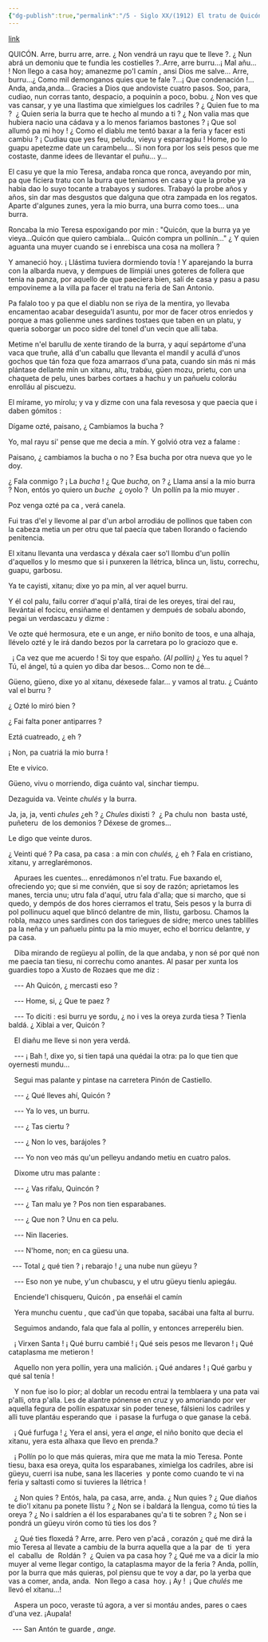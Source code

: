 ```yaml
---
{"dg-publish":true,"permalink":"/5 - Siglo XX/(1912) El tratu de Quicón el Magüetu/","tags":["#Siglo_20","central","a1912","Pachín_de_Melás","escrito","Gijón","teatro"]}
---
```


[link](https://www.pachindemelas.com/Obras/TeaMon02.htm)

QUICÓN.  Arre, burru arre, arre. ¿ Non vendrá un rayu que te lleve ?. ¿ Nun abrá un demoniu que te fundia les costielles ?..Arre, arre burru...¡ Mal añu... ! Non llego a casa hoy; amanezme po'l camín , ansi Dios me salve... Arre, burru...¿ Como mil demonganos quies que te fale ?...¡ Que condenación !... Anda, anda,anda... Gracies a Dios que andoviste cuatro pasos. Soo, para, cudiao, nun corras tanto, despacio, a poquinín a poco, bobu. ¿ Non ves que vas cansar, y ye una llastima que ximielgues los cadriles ?  ¿ Quien fue to ma ?  ¿ Quien seria la burra que te hecho al mundo a ti ? ¿ Non valia mas que hubiera nacio una cádava y a lo menos fariamos bastones ? ¡ Que sol allumó pa mi hoy ! ¿ Como el diablu me tentó baxar a la feria y facer esti cambiu ?  ¡ Cudiau que yes feu, peludu, vieyu y esparragáu ! Home, po lo guapu apetezme date un carambelu... Si non fora por los seis pesos que me costaste, danme idees de llevantar el puñu... y...

El casu ye que la mio Teresa, andaba ronca que ronca, aveyando por min, pa que ficiera tratu con la burra que teniamos en casa y que la probe ya habia dao lo suyo tocante a trabayos y sudores. Trabayó la probe años y años, sin dar mas desgustos que dalguna que otra zampada en los regatos. Aparte d'algunes zunes, yera la mio burra, una burra como toes... una burra.

Roncaba la mio Teresa espoxigando por min : "Quicón, que la burra ya ye vieya...Quicón que quiero cambiala... Quicón compra un pollinín..." ¿ Y quien aguanta una muyer cuando se i enrebisca una cosa na mollera ?

Y amaneció hoy. ¡ Llástima tuviera dormiendo tovía ! Y aparejando la burra con la albarda nueva, y dempues de llimpiái unes goteres de follera que tenia na panza, por aquello de que paeciera bien, salí de casa y pasu a pasu empovineme a la villa pa facer el tratu na feria de San Antonio.

Pa falalo too y pa que el diablu non se riya de la mentira, yo llevaba encamentao acabar deseguida'l asuntu, por mor de facer otros enriedos y porque a mas golienme unes sardines tostaes que taben en un platu, y queria soborgar un poco sidre del tonel d'un vecín que allí taba.

Metime n'el barullu de xente tirando de la burra, y aquí sepártome d'una vaca que truñe, allá d'un caballu que llevanta el mandil y acullá d'unos gochos que tán foza que foza amarraos d'una pata, cuando sin más ni más plántase dellante mín un xitanu, altu, trabáu, güen mozu, prietu, con una chaqueta de pelu, unes barbes cortaes a hachu y un pañuelu coloráu enrolláu al piscuezu.

El mírame, yo mírolu; y va y dizme con una fala revesosa y que paecia que i daben gómitos :

Dígame ozté, paisano, ¿ Cambiamos la bucha ?

Yo, mal rayu si' pense que me decia a mín. Y golvió otra vez a falame :

Paisano, ¿ cambiamos la bucha o no ? Esa bucha por otra nueva que yo le doy.

¿ Fala conmigo ? ¡ La _bucha_ ! ¿ Que _bucha_, on ? ¿ Llama ansí a la mio burra ? Non, entós yo quiero un _buche_  ¿ oyolo ?  Un pollín pa la mio muyer .

Poz venga ozté pa ca , verá canela. 

Fui tras d'el y llevome al par d'un arbol arrodiáu de pollinos que taben con la cabeza metia un per otru que tal paecía que taben llorando o faciendo penitencia.

El xitanu llevanta una verdasca y déxala caer so'l llombu d'un pollín d'aquellos y lo mesmo que si i punxeren la llétrica, blinca un, listu, correchu, guapu, garbosu.

Ya te cayisti, xitanu; dixe yo pa min, al ver aquel burru.

Y él col palu, failu correr d'aquí p'allá, tírai de les oreyes, tírai del rau, llevántai el focicu, ensiñame el dentamen y dempués de sobalu abondo, pegai un verdascazu y dizme :

Ve ozte qué hermosura, ete e un ange, er niño bonito de toos, e una alhaja, llévelo ozté y le irá dando bezos por la carretara po lo graciozo que e.

  ¡ Ca vez que me acuerdo ! Si toy que españo. _(Al pollín)_ ¿ Yes tu aquel ? Tú, el ángel, tú a quien yo diba dar besos... Como non te dé...

Güeno, güeno, dixe yo al xitanu, déxesede falar... y vamos al tratu. ¿ Cuánto val el burru ?

¿ Ozté lo miró bien ?

¿ Fai falta poner antiparres ?

Eztá cuatreado, ¿ eh ?

¡ Non, pa cuatriá la mio burra !

Ete e vivico.

Güeno, vivu o morriendo, diga cuánto val, sinchar tiempu.

Dezaguida va. Veinte _chulés_ y la burra.

Ja, ja, ja, venti _chules_ ¿eh ? ¿ _Chules_ dixisti ?  ¿ Pa chulu non  basta usté, puñeteru  de los demonios ? Déxese de gromes...

Le digo que veinte duros.

¿ Veinti qué ? Pa casa, pa casa : a min con _chulés,_ ¿ eh ? Fala en cristiano, xitanu, y arreglarémonos.

   Apuraes les cuentes... enredámonos n'el tratu. Fue baxando el, ofreciendo yo; que si me convién, que si soy de razón; aprietamos les manes, tercia unu; utru fala d'aquí, utru fala d'alla; que si marcho, que si quedo, y dempós de dos hores cierramos el tratu, Seis pesos y la burra di pol pollinucu aquel que blincó delantre de min, llistu, garbosu. Chamos la robla, mazco unes sardines con dos tariegues de sidre; merco unes tablilles pa la neña y un pañuelu pintu pa la mio muyer, echo el borricu delantre, y pa casa.

   Diba mirando de regüeyu al pollín, de la que andaba, y non sé por qué non me paecia tan tiesu, ni correchu como anantes. Al pasar per xunta los guardies topo a Xusto de Rozaes que me diz :

   --- Ah Quicón, ¿ mercasti eso ?

   --- Home, si, ¿ Que te paez ?

   --- To diciti : esi burru ye sordu, ¿ no i ves la oreya zurda tiesa ? Tienla baldá. ¿ Xiblai a ver, Quicón ?

   El diañu me lleve si non yera verdá.

   --- ¡ Bah !, dixe yo, si tien tapá una quédai la otra: pa lo que tien que oyernesti mundu...

   Segui mas palante y pintase na carretera Pinón de Castiello.

   --- ¿ Qué lleves ahí, Quicón ?

   --- Ya lo ves, un burru.

   --- ¿ Tas ciertu ?

   --- ¿ Non lo ves, barájoles ?

   --- Yo non veo más qu'un pelleyu andando metiu en cuatro palos.

   Dixome utru mas palante :

   --- ¿ Vas rifalu, Quincón ?

   --- ¿ Tan malu ye ? Pos non tien esparabanes.

   --- ¿ Que non ? Unu en ca pelu.

   --- Nin llaceries.

   --- N'home, non; en ca güesu una.  

  --- Total ¿ qué tien ? ¡ rebarajo ! ¿ una nube nun güeyu ?

   --- Eso non ye nube, y'un chubascu, y el utru güeyu tienlu apiegáu.

   Enciende'l chisqueru, Quicón , pa enseñái el camín

   Yera munchu cuentu , que cad'ún que topaba, sacábai una falta al burru.

   Seguimos andando, fala que fala al pollín, y entonces arreperélu bien.

   ¡ Virxen Santa ! ¡ Qué burru cambié ! ¡ Qué seis pesos me llevaron ! ¡ Qué cataplasma me metieron !

   Aquello non yera pollín, yera una malición. ¡ Qué andares ! ¡ Qué garbu y qué sal tenía ! 

   Y non fue iso lo pior; al doblar un recodu entrai la temblaera y una pata vai p'alli, otra p'alla. Les de alantre pónense en cruz y yo amoriando por ver aquella fegura de pollín espatuxar sin poder tenese, fálsieni los cadriles y alli tuve plantáu esperando que  i pasase la furfuga o que ganase la cebá.

   ¡ Qué furfuga ! ¿ Yera el ansi, yera el _ange_, el niño bonito que decia el xitanu, yera esta alhaxa que llevo en prenda.?

   ¡ Pollín po lo que más quieras, mira que me mata la mio Teresa. Ponte tiesu, baxa esa oreya, quita los esparabanes, ximielga los cadriles, abre isi güeyu, cuerri isa nube, sana les llaceries  y ponte como cuando te vi na feria y saltasti como si tuvieres la llétrica !

   ¿ Non quies ? Entós, hala, pa casa, arre, anda. ¿ Nun quies ? ¿ Que diaños te dio'l xitanu pa ponete llistu ? ¿ Non se i baldará la llengua, como tú ties la oreya ? ¿ No i saldríen a él los esparabanes qu'a ti te sobren ? ¿ Non se i pondrá un güeyu virón como tú ties los dos ?

   ¿ Qué ties floxedá ? Arre, arre. Pero ven p'acá , corazón ¿ qué me dirá la mio Teresa al llevate a cambiu de la burra aquella que a la par  de  ti  yera  el  caballu  de  Roldán ?  ¿ Quien va pa casa hoy ? ¿ Qué me va a dicir la mio muyer al veme llegar contigo, la cataplasma mayor de la feria ? Anda, pollín, por la burra que más quieras, pol piensu que te voy a dar, po la yerba que vas a comer, anda, anda.  Non llego a casa  hoy. ¡ Ay !  ¡ Que _chulés_ me llevó el xitanu...!  

   Aspera un poco, veraste tú agora, a ver si montáu andes, pares o caes d'una vez. ¡Aupala! 

  --- San Antón te guarde _, ange._